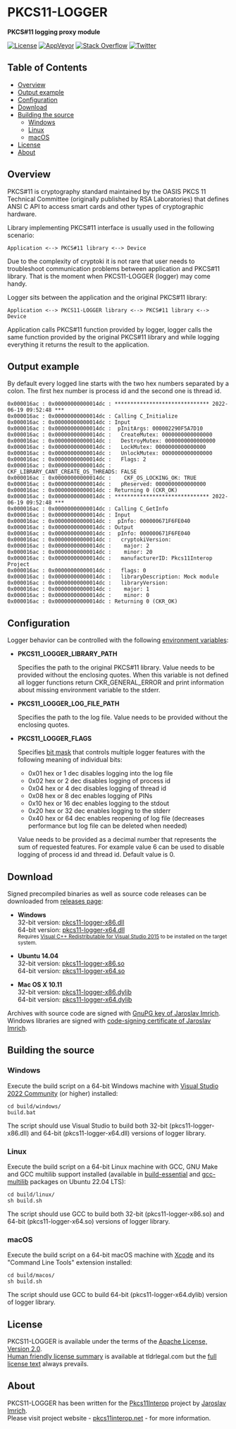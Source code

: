 PKCS11-LOGGER
=============
**PKCS#11 logging proxy module**

[![License](https://img.shields.io/badge/license-Apache%202.0-blue.svg)](https://github.com/Pkcs11Interop/pkcs11-logger/blob/master/LICENSE.md)
[![AppVeyor](https://ci.appveyor.com/api/projects/status/m4aidxggq1uo4fou/branch/master?svg=true)](https://ci.appveyor.com/project/pkcs11interop/pkcs11-logger/branch/master)
[![Stack Overflow](https://img.shields.io/badge/stack-pkcs11interop-blue.svg)](https://stackoverflow.com/questions/tagged/pkcs11interop)
[![Twitter](https://img.shields.io/badge/twitter-p11interop-blue.svg)](https://twitter.com/p11interop)

## Table of Contents

* [Overview](#overview)
* [Output example](#output-example)
* [Configuration](#configuration)
* [Download](#download)
* [Building the source](#building-the-source)
  * [Windows](#windows)
  * [Linux](#linux)
  * [macOS](#macos)
* [License](#license)
* [About](#about)

## Overview

PKCS#11 is cryptography standard maintained by the OASIS PKCS 11 Technical Committee (originally published by RSA Laboratories) that defines ANSI C API to access smart cards and other types of cryptographic hardware.

Library implementing PKCS#11 interface is usually used in the following scenario:

	Application <--> PKCS#11 library <--> Device

Due to the complexity of cryptoki it is not rare that user needs to troubleshoot communication problems between application and PKCS#11 library. That is the moment when PKCS11-LOGGER (logger) may come handy.

Logger sits between the application and the original PKCS#11 library:

	Application <--> PKCS11-LOGGER library <--> PKCS#11 library <--> Device

Application calls PKCS#11 function provided by logger, logger calls the same function provided by the original PKCS#11 library and while logging everything it returns the result to the application.

## Output example

By default every logged line starts with the two hex numbers separated by a colon. The first hex number is process id and the second one is thread id.

```
0x000016ac : 0x00000000000014dc : ****************************** 2022-06-19 09:52:48 ***
0x000016ac : 0x00000000000014dc : Calling C_Initialize
0x000016ac : 0x00000000000014dc : Input
0x000016ac : 0x00000000000014dc :  pInitArgs: 000002290F5A7D10
0x000016ac : 0x00000000000014dc :   CreateMutex: 0000000000000000
0x000016ac : 0x00000000000014dc :   DestroyMutex: 0000000000000000
0x000016ac : 0x00000000000014dc :   LockMutex: 0000000000000000
0x000016ac : 0x00000000000014dc :   UnlockMutex: 0000000000000000
0x000016ac : 0x00000000000014dc :   Flags: 2
0x000016ac : 0x00000000000014dc :    CKF_LIBRARY_CANT_CREATE_OS_THREADS: FALSE
0x000016ac : 0x00000000000014dc :    CKF_OS_LOCKING_OK: TRUE
0x000016ac : 0x00000000000014dc :   pReserved: 0000000000000000
0x000016ac : 0x00000000000014dc : Returning 0 (CKR_OK)
0x000016ac : 0x00000000000014dc : ****************************** 2022-06-19 09:52:48 ***
0x000016ac : 0x00000000000014dc : Calling C_GetInfo
0x000016ac : 0x00000000000014dc : Input
0x000016ac : 0x00000000000014dc :  pInfo: 000000671F6FE040
0x000016ac : 0x00000000000014dc : Output
0x000016ac : 0x00000000000014dc :  pInfo: 000000671F6FE040
0x000016ac : 0x00000000000014dc :   cryptokiVersion:
0x000016ac : 0x00000000000014dc :    major: 2
0x000016ac : 0x00000000000014dc :    minor: 20
0x000016ac : 0x00000000000014dc :   manufacturerID: Pkcs11Interop Project           
0x000016ac : 0x00000000000014dc :   flags: 0
0x000016ac : 0x00000000000014dc :   libraryDescription: Mock module                     
0x000016ac : 0x00000000000014dc :   libraryVersion:
0x000016ac : 0x00000000000014dc :    major: 1
0x000016ac : 0x00000000000014dc :    minor: 0
0x000016ac : 0x00000000000014dc : Returning 0 (CKR_OK)
```

## Configuration

Logger behavior can be controlled with the following [environment variables](https://en.wikipedia.org/wiki/Environment_variable):

* **PKCS11_LOGGER_LIBRARY_PATH**

  Specifies the path to the original PKCS#11 library. Value needs to be provided without the enclosing quotes. When this variable is not defined all logger functions return CKR_GENERAL_ERROR and print information about missing environment variable to the stderr.

* **PKCS11_LOGGER_LOG_FILE_PATH**

  Specifies the path to the log file. Value needs to be provided without the enclosing quotes.

* **PKCS11_LOGGER_FLAGS**

  Specifies [bit mask](https://en.wikipedia.org/wiki/Mask_(computing)) that controls multiple logger features with the following meaning of individual bits:
  
  * 0x01 hex or 1 dec disables logging into the log file
  * 0x02 hex or 2 dec disables logging of process id
  * 0x04 hex or 4 dec disables logging of thread id
  * 0x08 hex or 8 dec enables logging of PINs
  * 0x10 hex or 16 dec enables logging to the stdout
  * 0x20 hex or 32 dec enables logging to the stderr
  * 0x40 hex or 64 dec enables reopening of log file (decreases performance but log file can be deleted when needed)

  Value needs to be provided as a decimal number that represents the sum of requested features. For example value 6 can be used to disable logging of process id and thread id. Default value is 0.

## Download

Signed precompiled binaries as well as source code releases can be downloaded from [releases page](https://github.com/Pkcs11Interop/pkcs11-logger/releases):

 * **Windows**  
   32-bit version: [pkcs11-logger-x86.dll](https://github.com/Pkcs11Interop/pkcs11-logger/releases/download/v2.2.0/pkcs11-logger-x86.dll)  
   64-bit version: [pkcs11-logger-x64.dll](https://github.com/Pkcs11Interop/pkcs11-logger/releases/download/v2.2.0/pkcs11-logger-x64.dll)  
   <sub>Requires [Visual C++ Redistributable for Visual Studio 2015](https://www.microsoft.com/en-us/download/details.aspx?id=48145) to be installed on the target system.</sub>
   
 * **Ubuntu 14.04**  
   32-bit version: [pkcs11-logger-x86.so](https://github.com/Pkcs11Interop/pkcs11-logger/releases/download/v2.2.0/pkcs11-logger-x86.so)  
   64-bit version: [pkcs11-logger-x64.so](https://github.com/Pkcs11Interop/pkcs11-logger/releases/download/v2.2.0/pkcs11-logger-x64.so)
   
 * **Mac OS X 10.11**  
   32-bit version: [pkcs11-logger-x86.dylib](https://github.com/Pkcs11Interop/pkcs11-logger/releases/download/v2.2.0/pkcs11-logger-x86.dylib)  
   64-bit version: [pkcs11-logger-x64.dylib](https://github.com/Pkcs11Interop/pkcs11-logger/releases/download/v2.2.0/pkcs11-logger-x64.dylib)

Archives with source code are signed with [GnuPG key of Jaroslav Imrich](https://www.jimrich.sk/crypto/).  
Windows libraries are signed with [code-signing certificate of Jaroslav Imrich](https://www.jimrich.sk/crypto/).

## Building the source

### Windows

Execute the build script on a 64-bit Windows machine with [Visual Studio 2022 Community](https://visualstudio.microsoft.com/vs/community/) (or higher) installed:

```
cd build/windows/
build.bat
```
	
The script should use Visual Studio to build both 32-bit (pkcs11-logger-x86.dll) and 64-bit (pkcs11-logger-x64.dll) versions of logger library.

### Linux

Execute the build script on a 64-bit Linux machine with GCC, GNU Make and GCC multilib support installed (available in [build-essential](https://packages.ubuntu.com/jammy/build-essential) and [gcc-multilib](https://packages.ubuntu.com/jammy/gcc-multilib) packages on Ubuntu 22.04 LTS):

```
cd build/linux/
sh build.sh
```

The script should use GCC to build both 32-bit (pkcs11-logger-x86.so) and 64-bit (pkcs11-logger-x64.so) versions of logger library.

### macOS

Execute the build script on a 64-bit macOS machine with [Xcode](https://developer.apple.com/xcode/) and its "Command Line Tools" extension installed:

```
cd build/macos/
sh build.sh
```

The script should use GCC to build 64-bit (pkcs11-logger-x64.dylib) version of logger library.

## License

PKCS11-LOGGER is available under the terms of the [Apache License, Version 2.0](https://www.apache.org/licenses/LICENSE-2.0).  
[Human friendly license summary](https://www.tldrlegal.com/l/apache2) is available at tldrlegal.com but the [full license text](LICENSE.md) always prevails.

## About

PKCS11-LOGGER has been written for the [Pkcs11Interop](https://www.pkcs11interop.net/) project by [Jaroslav Imrich](https://www.jimrich.sk/).  
Please visit project website - [pkcs11interop.net](https://www.pkcs11interop.net) - for more information.
